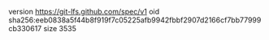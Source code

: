version https://git-lfs.github.com/spec/v1
oid sha256:eeb0838a5f44b8f919f7c05225afb9942fbbf2907d2166cf7bb77999cb330617
size 3535
